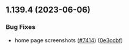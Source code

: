 ## 1.139.4 (2023-06-06)


### Bug Fixes

* home page screenshots ([#7414](https://github.com/EddieHubCommunity/LinkFree/issues/7414)) ([0e3ccbf](https://github.com/EddieHubCommunity/LinkFree/commit/0e3ccbf4aec76772a16a90a132a130c3c6f1d271))



